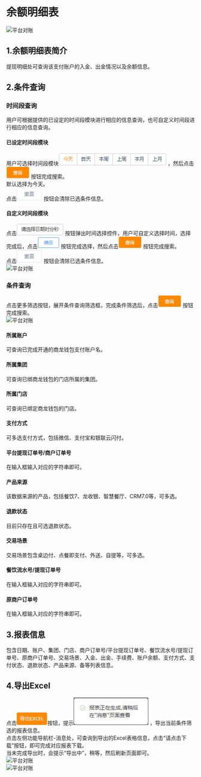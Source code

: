 
# 余额明细表
![平台对账](picture\\平台对账\\余额明细表\\1.png=500-)  
## 1.余额明细表简介
提现明细处可查询该支付账户的入金、出金情况以及余额信息。
## 2.条件查询
### 时间段查询
用户可根据提供的已设定的时间段模块进行相应的信息查询，也可自定义时间段进行相应的信息查询。
#### 已设定时间段模块
用户可选择时间段模块![平台对账](picture\\平台对账\\余额明细表\\2.png) ，然后点击![平台对账](picture\\平台对账\\余额明细表\\3.png) 按钮完成搜索。  
默认选择为今天。  
点击![平台对账](picture\\平台对账\\余额明细表\\4.png) 按钮会清除已选条件信息。  
#### 自定义时间段模块
点击![平台对账](picture\\平台对账\\余额明细表\\5.png) 按钮弹出时间选择控件，用户可自定义选择时间，选择完成后，点击![平台对账](picture\\平台对账\\余额明细表\\6.png) 按钮完成选择，然后点击![平台对账](picture\\平台对账\\余额明细表\\7.png) 按钮完成搜索。    
点击![平台对账](picture\\平台对账\\余额明细表\\8.png) 按钮会清除已选条件信息。  
![平台对账](picture\\平台对账\\余额明细表\\9.png=500-)   

### 条件查询
点击更多筛选按钮，展开条件查询筛选框，完成条件筛选后，点击![平台对账](picture\\平台对账\\余额明细表\\10.png) 按钮完成搜索。  
![平台对账](picture\\平台对账\\余额明细表\\11.png=500-) 

#### 所属账户
可查询已完成开通的商龙钱包支付账户名。
#### 所属集团
可查询已绑商龙钱包的门店所属的集团。
#### 所属门店
可查询已绑定商龙钱包的门店。
#### 支付方式
可多选支付方式，包括微信、支付宝和银联云闪付。
#### 平台提现订单号/商户订单号
在输入框输入对应的字符串即可。
#### 产品来源
该数据来源的产品，包括餐饮7、龙收银、智慧餐厅、CRM7.0等，可多选。
#### 退款状态
目前只存在且可选退款状态。
#### 交易场景
交易场景包含桌边付、点餐即支付、外送、自提等，可多选。
#### 餐饮流水号/提现订单号
在输入框输入对应的字符串即可。
#### 原商户订单号
在输入框输入对应的字符串即可。
## 3.报表信息
包含日期、账户、集团、门店、商户订单号/平台提现订单号、餐饮流水号/提现订单号、原商户订单号、交易场景、入金、出金、手续费、账户余额、支付方式、支付状态、退款状态、产品来源、备等列表信息。
## 4.导出Excel
点击![平台对账](picture\\平台对账\\余额明细表\\12.png)按钮，提示![平台对账](picture\\平台对账\\余额明细表\\13.png) ，导出当前条件筛选的报表信息。   
点击左侧功能导航栏-消息处，可查询到导出的Excel表格信息，点击“请点击下载”按钮，即可完成对应报表下载。  
当未完成导出时，会提示“导出中”，稍等，然后刷新页面即可。  
![平台对账](picture\\平台对账\\余额明细表\\14.png=500-)  
![平台对账](picture\\平台对账\\余额明细表\\15.png=500-)  